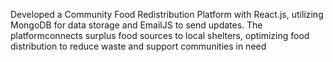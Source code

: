 Developed a Community Food Redistribution Platform with React.js, utilizing
MongoDB for data storage and EmailJS to send updates. The platformconnects
surplus food sources to local shelters, optimizing food distribution to reduce waste
and support communities in need
